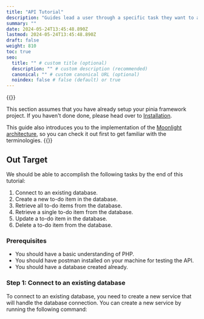 ```yaml
---
title: "API Tutorial"
description: "Guides lead a user through a specific task they want to accomplish, often with a sequence of steps."
summary: ""
date: 2024-05-24T13:45:48.890Z
lastmod: 2024-05-24T13:45:48.890Z
draft: false
weight: 810
toc: true
seo:
  title: "" # custom title (optional)
  description: "" # custom description (recommended)
  canonical: "" # custom canonical URL (optional)
  noindex: false # false (default) or true
---
```


{{<callout tip>}}

This section assumes that you have already setup your pinia framework project. If you haven't done done, please head over to [Installation](/docs/documentation/introduction/#installation).

This guide also introduces you to the implementation of the [Moonlight architecture](/docs/moonlight/), so you can check it out first to get familiar with the terminologies.
{{</callout >}}


## Out Target

We should be able to accomplish the following tasks by the end of this tutorial:

1. Connect to an existing database.
2. Create a new to-do item in the database.
3. Retrieve all to-do items from the database.
4. Retrieve a single to-do item from the database.
5. Update a to-do item in the database.
6. Delete a to-do item from the database.

### Prerequisites

- You should have a basic understanding of PHP.
- You should have postman installed on your machine for testing the API.
- You should have a database created already.

### Step 1: Connect to an existing database

To connect to an existing database, you need to create a new service that will handle the database connection. You can create a new service by running the following command:






